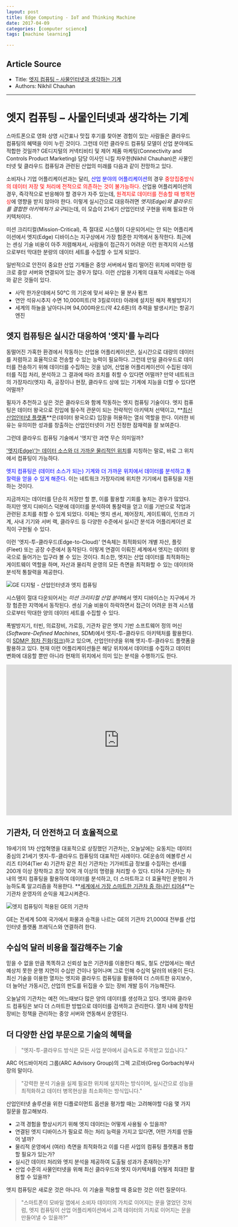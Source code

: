 ```yaml
---
layout: post
title: Edge Computing - IoT and Thinking Machine
date: 2017-04-09
categories: [computer science]
tags: [machine learning]

---
```


## Article Source

* Title: [엣지 컴퓨팅 – 사물인터넷과 생각하는 기계](http://www.gereports.kr/edge-computing-door-iot-data-kingdom/)
* Authors: Nikhil Chauhan

---

엣지 컴퓨팅 – 사물인터넷과 생각하는 기계 
===========

스마트폰으로 영화 상영 시간표나 맛집 후기를 찾아본 경험이 있는 사람들은 클라우드 컴퓨팅의 혜택을 이미 누린 것이다. 그런데 이런 클라우드 컴퓨팅 모델이 산업 분야에도 적합한 것일까? GE디지털의 커넥티비티 및 제어 제품 마케팅(Connectivity and Controls Product Marketing) 담당 이사인 니킬 차우한(Nikhil Chauhan)은 사물인터넷 및 클라우드 컴퓨팅과 관련된 산업의 미래를 다음과 같이 전망하고 있다.

소비자나 기업 어플리케이션과는 달리, <font color="blue">산업 분야의 어플리케이션</font>의 경우 <font color="red">중앙집중방식의 데이터 저장 및 처리에 전적으로 의존하는 것이 불가능하다</font>. 산업용 어플리케이션의 경우, 즉각적으로 반응해야 할 경우가 자주 있는데, <font color="red">원격지로 데이터를 전송할 때 병목현상</font>에 영향을 받지 않아야 한다. 이렇게 실시간으로 대응하려면 *엣지(Edge)와 클라우드를 결합한 아키텍처가 요구*되는데, 이 모습이 21세기 산업인터넷 구현을 위해 필요한 아키텍처이다.

미션 크리티컬(Mission-Critical), 즉 절대로 시스템이 다운되어서는 안 되는 어플리케이션에서 엣지(Edge) 디바이스는 지구상에서 가장 험준한 지역에서 동작한다. 최근에는 센싱 기술 비용이 아주 저렴해져서, 사람들이 접근하기 어려운 이런 원격지의 시스템으로부터 막대한 분량의 데이터 세트를 수집할 수 있게 되었다.

일반적으로 안전이 중요한 산업 기계들은 중앙 서버에서 멀리 떨어진 위치에 미약한 링크로 중앙 서버와 연결되어 있는 경우가 많다. 이런 산업용 기계의 대표적 사례로는 아래와 같은 것들이 있다.

* 사막 한가운데에서 50°C 의 기온에 맞서 싸우는 물 분사 펌프
* 연안 석유시추지 수면 10,000피트(약 3킬로미터) 아래에 설치된 해저 폭발방지기
* 세계의 하늘을 날아다니며 94,000파운드(약 42.6톤)의 추력을 발생시키는 항공기 엔진

## 엣지 컴퓨팅은 실시간 대응하여 '엣지'를 누리다

동떨어진 가혹한 환경에서 작동하는 산업용 어플리케이션은, 실시간으로 대량의 데이터를 저렴하고 효율적으로 전송할 수 있는 능력이 필요하다. 그런데 만일 클라우드로 데이터를 전송하기 위해 데이터를 수집하는 것을 넘어, 산업용 어플리케이션이 수집된 데이터를 직접 처리, 분석하고 그
결과에 따라 조치를 취할 수 있다면 어떨까? 만약 네트워크의 가장자리(엣지) 즉, 공장이나 현장, 클라우드 상에 있는 기계에 지능을 더할 수 있다면 어떨까?

필자가 추천하고 싶은 것은 클라우드와 함께 작동하는 엣지 컴퓨팅 기술이다. 엣지 컴퓨팅은 데이터 왕국으로 진입에 필수적 관문이 되는 전략적인 아키텍처 선택이고, **[최신 산업인터넷 플랫폼](http://www.gereports.kr/ge-opens-industrial-internet-platform-predix-to-everyone/)**은(데이터 왕국으로) 입장을 허용하는 열쇠 역할을 한다. 이러한 비유는 유의미한 성과를 창출하는 산업인터넷이 가진 진정한 잠재력을 잘 보여준다.

그런데 클라우드 컴퓨팅 기술에서 '엣지'란 과연 무슨 의미일까?

<U>'엣지(Edge)'는 데이터 소스와 더 가까운 물리적인 위치</U>를 지칭하는 말로, 바로 그 위치에서 컴퓨팅이 가능하다.

<font color="blue">엣지 컴퓨팅은 (데이터 소스가 되는) 기계와 더 가까운 위치에서 데이터를 분석하고 통찰력을 얻을 수 있게 해준다.</font> 이는 네트워크 가장자리에 위치한 기기에서 컴퓨팅을 지원하는 것이다.

지금까지는 데이터를 단순히 저장만 할 뿐, 이를 활용할 기회를 놓치는 경우가 많았다. 하지만 엣지 디바이스 덕분에 데이터를 분석하여 통찰력을 얻고 이를 기반으로 작업과 관련된 조치를 취할 수 있게 되었다. 이제는 엣지 센서, 제어장치, 게이트웨이, 인프라 기계, 사내 기기와 서버 랙, 클라우드 등 다양한 수준에서 실시간 분석과 어플리케이션 로직이 구현될 수 있다.

이런 '엣지-투-클라우드(Edge-to-Cloud)' 연속체는 최적화되어 개별 자산, 플릿(Fleet) 또는 공장 수준에서 동작된다. 이렇게 연결이 이뤄진 세계에서 엣지는 데이터 왕국으로 들어가는 입구라 볼 수 있는 것이다. 최소한, 엣지는 산업 데이터를 최적화하는 게이트웨이 역할을 하며, 자산과 물리적 운영의 모든 측면을 최적화할 수 있는 데이터와 분석적 통찰력을 제공한다.

![GE 디지털 - 산업인터넷과 엣지 컴퓨팅](http://www.gereports.kr/wp-content/uploads/2016/10/FINAL-Graphic_1-820x422.jpg)

시스템이 절대 다운되어서는 *미션 크리티컬 산업 분야*에서 엣지 디바이스는 지구에서 가장 험준한 지역에서 동작된다.
센싱 기술 비용이 하락하면서 접근이 어려운 원격 시스템으로부터 막대한 양의 데이터 세트를 수집할 수 있다.

폭발방지기, 터빈, 의료장비, 가로등, 기관차 같은 엣지 기반 소프트웨어 정의 머신(*Software-Defined Machines*, SDM)에서 엣지-투-클라우드 아키텍처를 활용한다. 이 [SDM은 점차 진화(링크)](http://www.ge.com/digital/sites/default/files/GE-Software-Modernizing-Machine-to-Machine-Interactions.pdf)하고 있으며, 산업인터넷을 위해 엣지-투-클라우드 플랫폼을 활용하고 있다. 현재 이런 어플리케이션들은 해당 위치에서 데이터를 수집하고 데이터 변화에 대응할 뿐만 아니라 현재의 위치에서 의미 있는 분석을 수행하기도 한다.

<iframe width="600" height="400" src="https://www.youtube.com/embed/dIydQjHmyXo" frameborder="0" allowfullscreen></iframe>

## 기관차, 더 안전하고 더 효율적으로

19세기의 1차 산업혁명을 대표적으로 상징했던 기관차는, 오늘날에는 요동치는 데이터 중심의 21세기 엣지-투-클라우드 컴퓨팅의 대표적인 사례이다. GE운송의 에볼루션 시리즈 티어4(Tier 4) 기관차 같은 최신 기관차는 기가비트급 정보를 수집하는 센서를 200개 이상 장착하고 초당 10억 개 이상의 명령을 처리할 수 있다. 티어4 기관차는 차내의 엣지 컴퓨팅을 활용하여 데이터를 분석하고, 더 스마트하고 더 효율적인 운행이 가능하도록 알고리즘을 적용한다. **[세계에서 가장 스마트한 기관차 중 하나인 티어4](http://www.gereports.kr/how-the-cloud-will-take-trains-into-a-new-era/)**는 기관차 운영자의 순익을 제고시켜준다.

![엣지 컴퓨팅이 적용된 GE의 기관차](http://www.gereports.kr/wp-content/uploads/2016/10/FINAL-Train_1-820x457.png)

GE는 전세계 50여 국가에서 화물과 승객을 나르는 GE의 기관차 21,000대 전부를 산업인터넷 플랫폼 프레딕스와 연결하려 한다.

## 수십억 달러 비용을 절감해주는 기술

믿을 수 없을 만큼 똑똑하고 신뢰성 높은 기관차를 이용한다 해도, 철도 산업에서는 매년 예상치 못한 운행 지연이 수십만 건이나 일어나며 그로 인해 수십억 달러의 비용이 든다. 최신 기술을 이용한 열차는 엣지와 클라우드 컴퓨팅을 활용하여 더 스마트한 유지보수, 더 늘어난 가동시간, 산업의 판도를 뒤집을 수 있는 장비 개발 등이 가능해진다.

오늘날의 기관차는 예전 어느때보다 많은 양의 데이터를 생성하고 있다. 엣지와 클라우드 컴퓨팅은 보다 더 스마트한 방법으로 데이터를 검색하고 관리한다. 열차 내에 장착된 장비는 정책을 관리하는 중앙 서버와 연동해서 운영된다.

## 더 다양한 산업 부문으로 기술의 혜택을

> "엣지-투-클라우드 방식은 모든 사업 분야에서 급속도로 주목받고 있습니다."

ARC 어드바이저리 그룹(ARC Advisory Group)의 그렉 고르바(Greg Gorbach)부사장의 말이다. 

> "강력한 분석 기술을 실제 필요한 위치에 설치하는 방식이며, 실시간으로 성능을 최적화하고 데이터 병목현상을 최소화하는 방식입니다."

산업인터넷 솔루션을 위한 디플로이먼트 옵션을 평가할 때는 고려해야할 다음 몇 가지 질문을 참고해보라.

* 고객 경험을 향상시키기 위해 엣지 데이터는 어떻게 사용될 수 있을까?
* 연결된 엣지 디바이스가 필요로 하는 처리 능력을 가지고 있다면, 어떤 가치를 만들어 낼까?
* 물리적 운영에서 (여러) 측면을 최적화하고 이를 다른 사업의 컴퓨팅 플랫폼과 통합할 필요가 있는가?
* 실시간 데이터 처리와 엣지 분석을 제공하여 도출될 성과가 존재하는가?
* 산업 수준의 사물인터넷을 위해 최신 클라우드와 엣지 아키텍처를 어떻게 최대한 활용할 수 있을까?

엣지 컴퓨팅은 새로운 것은 아니다. 이 기술을 적용할 때 중요한 것은 이런 질문이다. 

> "스마트폰이 모바일 앱에서 소비자 데이터의 가치로 이어지는 문을 열었던 것처럼, 엣지 컴퓨팅이 산업 어플리케이션에서 고객 데이터의 가치로 이어지는 문을 만들어낼 수 있을까?"